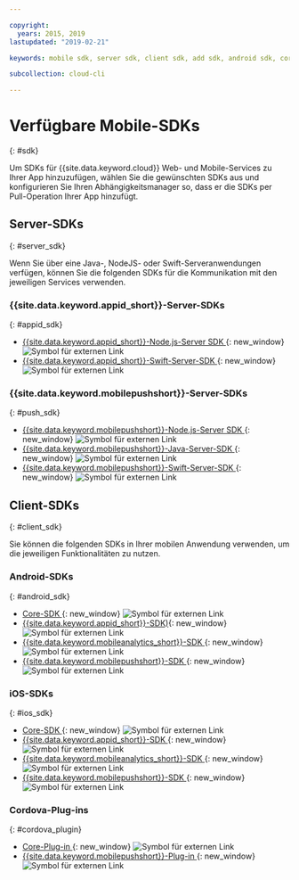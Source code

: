 ```yaml
---

copyright:
  years: 2015, 2019
lastupdated: "2019-02-21"

keywords: mobile sdk, server sdk, client sdk, add sdk, android sdk, cordova

subcollection: cloud-cli

---
```


# Verfügbare Mobile-SDKs
{: #sdk}

Um SDKs für {{site.data.keyword.cloud}} Web- und Mobile-Services zu Ihrer App hinzuzufügen, wählen Sie die gewünschten SDKs aus und konfigurieren Sie Ihren Abhängigkeitsmanager so, dass er die SDKs per Pull-Operation Ihrer App hinzufügt.

## Server-SDKs
{: #server_sdk}

Wenn Sie über eine Java-, NodeJS- oder Swift-Serveranwendungen verfügen, können Sie die folgenden SDKs für die Kommunikation mit den jeweiligen Services verwenden.

### {{site.data.keyword.appid_short}}-Server-SDKs
{: #appid_sdk}

- [{{site.data.keyword.appid_short}}-Node.js-Server SDK ](https://github.com/ibm-cloud-security/appid-serversdk-nodejs){: new_window} ![Symbol für externen Link](../../icons/launch-glyph.svg "Symbol für externen Link")
- [{{site.data.keyword.appid_short}}-Swift-Server-SDK ](https://github.com/ibm-cloud-security/appid-serversdk-swift){: new_window} ![Symbol für externen Link](../icons/launch-glyph.svg "Symbol für externen Link")

### {{site.data.keyword.mobilepushshort}}-Server-SDKs
{: #push_sdk}

- [{{site.data.keyword.mobilepushshort}}-Node.js-Server SDK ](https://github.com/ibm-bluemix-mobile-services/bms-pushnotifications-serversdk-nodejs){: new_window} ![Symbol für externen Link](../../icons/launch-glyph.svg "Symbol für externen Link")
- [{{site.data.keyword.mobilepushshort}}-Java-Server-SDK ](https://github.com/ibm-bluemix-mobile-services/bms-pushnotifications-serversdk-java){: new_window} ![Symbol für externen Link](../../icons/launch-glyph.svg "Symbol für externen Link")
- [{{site.data.keyword.mobilepushshort}}-Swift-Server-SDK ](https://github.com/ibm-bluemix-mobile-services/bms-pushnotifications-serversdk-swift){: new_window} ![Symbol für externen Link](../../icons/launch-glyph.svg "Symbol für externen Link")

## Client-SDKs
{: #client_sdk}

Sie können die folgenden SDKs in Ihrer mobilen Anwendung verwenden, um die jeweiligen Funktionalitäten zu nutzen.

### Android-SDKs
{: #android_sdk}

- [Core-SDK ](https://github.com/ibm-bluemix-mobile-services/bms-clientsdk-android-core){: new_window} ![Symbol für externen Link](../../icons/launch-glyph.svg "Symbol für externen Link")
- [{{site.data.keyword.appid_short}}-SDK)](https://github.com/ibm-cloud-security/appid-clientsdk-android){: new_window} ![Symbol für externen Link](../../icons/launch-glyph.svg "Symbol für externen Link")
- [{{site.data.keyword.mobileanalytics_short}}-SDK ](https://github.com/ibm-bluemix-mobile-services/bms-clientsdk-android-analytics){: new_window} ![Symbol für externen Link](../../icons/launch-glyph.svg "Symbol für externen Link")
- [{{site.data.keyword.mobilepushshort}}-SDK ](https://github.com/ibm-bluemix-mobile-services/bms-clientsdk-android-push){: new_window} ![Symbol für externen Link](../../icons/launch-glyph.svg "Symbol für externen Link")

### iOS-SDKs
{: #ios_sdk}

- [Core-SDK ](https://github.com/ibm-bluemix-mobile-services/bms-clientsdk-swift-core){: new_window} ![Symbol für externen Link](../../icons/launch-glyph.svg "Symbol für externen Link")
- [{{site.data.keyword.appid_short}}-SDK ](https://github.com/ibm-cloud-security/appid-clientsdk-swift){: new_window} ![Symbol für externen Link](../../icons/launch-glyph.svg "Symbol für externen Link")
- [{{site.data.keyword.mobileanalytics_short}}-SDK ](https://github.com/ibm-bluemix-mobile-services/bms-clientsdk-swift-analytics){: new_window} ![Symbol für externen Link](../../icons/launch-glyph.svg "Symbol für externen Link")
- [{{site.data.keyword.mobilepushshort}}-SDK ](https://github.com/ibm-bluemix-mobile-services/bms-clientsdk-swift-push){: new_window} ![Symbol für externen Link](../../icons/launch-glyph.svg "Symbol für externen Link")

### Cordova-Plug-ins
{: #cordova_plugin}

- [Core-Plug-in ](https://github.com/ibm-bluemix-mobile-services/bms-clientsdk-cordova-plugin-core){: new_window} ![Symbol für externen Link](../../icons/launch-glyph.svg "Symbol für externen Link")
- [{{site.data.keyword.mobilepushshort}}-Plug-in ](https://github.com/ibm-bluemix-mobile-services/bms-clientsdk-cordova-plugin-push){: new_window} ![Symbol für externen Link](../../icons/launch-glyph.svg "Symbol für externen Link")
